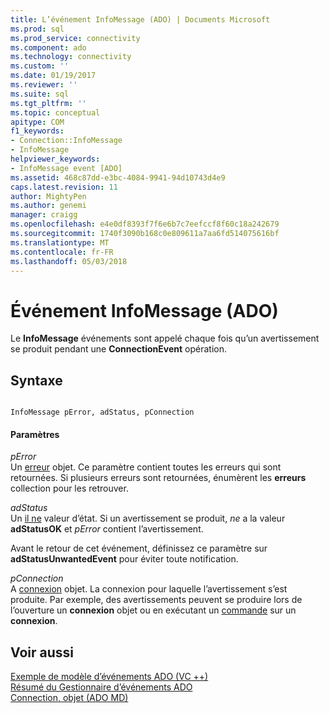 ```yaml
---
title: L’événement InfoMessage (ADO) | Documents Microsoft
ms.prod: sql
ms.prod_service: connectivity
ms.component: ado
ms.technology: connectivity
ms.custom: ''
ms.date: 01/19/2017
ms.reviewer: ''
ms.suite: sql
ms.tgt_pltfrm: ''
ms.topic: conceptual
apitype: COM
f1_keywords:
- Connection::InfoMessage
- InfoMessage
helpviewer_keywords:
- InfoMessage event [ADO]
ms.assetid: 468c87dd-e3bc-4084-9941-94d10743d4e9
caps.latest.revision: 11
author: MightyPen
ms.author: genemi
manager: craigg
ms.openlocfilehash: e4e0df8393f7f6e6b7c7eefccf8f60c18a242679
ms.sourcegitcommit: 1740f3090b168c0e809611a7aa6fd514075616bf
ms.translationtype: MT
ms.contentlocale: fr-FR
ms.lasthandoff: 05/03/2018
---
```

# <a name="infomessage-event-ado"></a>Événement InfoMessage (ADO)
Le **InfoMessage** événements sont appelé chaque fois qu’un avertissement se produit pendant une **ConnectionEvent** opération.  
  
## <a name="syntax"></a>Syntaxe  
  
```  
  
InfoMessage pError, adStatus, pConnection  
```  
  
#### <a name="parameters"></a>Paramètres  
 *pError*  
 Un [erreur](../../../ado/reference/ado-api/error-object.md) objet. Ce paramètre contient toutes les erreurs qui sont retournées. Si plusieurs erreurs sont retournées, énumèrent les **erreurs** collection pour les retrouver.  
  
 *adStatus*  
 Un [il ne](../../../ado/reference/ado-api/eventstatusenum.md) valeur d’état. Si un avertissement se produit, *ne* a la valeur **adStatusOK** et *pError* contient l’avertissement.  
  
 Avant le retour de cet événement, définissez ce paramètre sur **adStatusUnwantedEvent** pour éviter toute notification.  
  
 *pConnection*  
 A [connexion](../../../ado/reference/ado-api/connection-object-ado.md) objet. La connexion pour laquelle l’avertissement s’est produite. Par exemple, des avertissements peuvent se produire lors de l’ouverture un **connexion** objet ou en exécutant un [commande](../../../ado/reference/ado-api/command-object-ado.md) sur un **connexion**.  
  
## <a name="see-also"></a>Voir aussi  
 [Exemple de modèle d’événements ADO (VC ++)](../../../ado/reference/ado-api/ado-events-model-example-vc.md)   
 [Résumé du Gestionnaire d’événements ADO](../../../ado/guide/data/ado-event-handler-summary.md)   
 [Connection, objet (ADO MD)](../../../ado/reference/ado-api/connection-object-ado.md)
